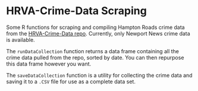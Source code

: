 HRVA-Crime-Data Scraping
========================

Some R functions for scraping and compiling Hampton Roads crime data from the [HRVA-Crime-Data repo](https://github.com/Code4HR/HRVA-Crime-Data). Currently, only Newport News crime data is available.

The `runDataCollection` function returns a data frame containing all the crime data pulled from the repo, sorted by date. You can then repurpose this data frame however you want.

The `saveDataCollection` function is a utility for collecting the crime data and saving it to a `.CSV` file for use as a complete data set.